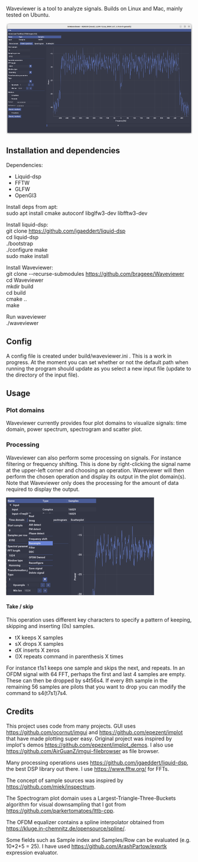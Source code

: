 
Waveviewer is a tool to analyze signals. Builds on Linux and Mac, mainly tested on Ubuntu.

<img src="gui/Images/screenshot1.png" alt="Power spectrum" width="600" height="300">

## Installation and dependencies ##

Dependencies:
- Liquid-dsp
- FFTW
- GLFW
- OpenGl3

Install deps from apt:  
sudo apt install cmake autoconf libglfw3-dev libfftw3-dev 

Install liquid-dsp:  
git clone https://github.com/jgaeddert/liquid-dsp  
cd liquid-dsp  
./bootstrap  
./configure 
make  
sudo make install  

Install Waveviewer:  
git clone --recurse-submodules https://github.com/brageee/Waveviewer  
cd Waveviewer  
mkdir build  
cd build  
cmake ..  
make  

Run waveviewer  
./waveviewer

## Config ##
A config file is created under build/waveviewer.ini . This is a work in progress. At the moment you can set whether or not the default path when running the program should update as you select a new input file (update to the directory of the input file).

## Usage ##

### Plot domains ###
Waveviewer currently provides four plot domains to visualize signals: time domain, power spectrum, spectrogram and scatter plot.

### Processing ###
Waveviewer can also perform some processing on signals. For instance filtering or frequency shifting. This is done by right-clicking the signal name at the upper-left corner and choosing an operation. Waveviewer will then perform the chosen operation and display its output in the plot domain(s). Note that Waveviewer only does the processing for the amount of data required to display the output.

<img src="gui/Images/screenshot2.png" alt="Power spectrum" width="400" height="264">

#### Take / skip ####
This operation uses different key characters to specify a pattern of keeping, skipping and inserting (0s) samples. 
- tX keeps X samples
- sX drops X samples
- dX inserts X zeros
- ()X repeats command in parenthesis X times

For instance t1s1 keeps one sample and skips the next, and repeats. In an OFDM signal with 64 FFT, perhaps the first and last 4 samples are empty. These can then be dropped by s4t56s4. If every 8th sample in the remaining 56 samples are pilots that you want to drop you can modify the command to s4(t7s1)7s4.

## Credits ##
This project uses code from many projects. GUI uses https://github.com/ocornut/imgui and https://github.com/epezent/implot that have made plotting super easy. Original project was inspired by implot's demos https://github.com/epezent/implot_demos.  I also use https://github.com/AirGuanZ/imgui-filebrowser as file browser.

Many processing operations uses https://github.com/jgaeddert/liquid-dsp, the best DSP library out there. I use https://www.fftw.org/ for FFTs.

The concept of sample sources was inspired by https://github.com/miek/inspectrum. 

The Spectrogram plot domain uses a Largest-Triangle-Three-Buckets algorithm for visual downsampling that I got from https://github.com/parkertomatoes/lttb-cpp.

The OFDM equalizer contains a spline interpolator obtained from https://kluge.in-chemnitz.de/opensource/spline/.

Some fields such as Sample index and Samples/Row can be evaluated (e.g. 10*2+5 = 25). I have used https://github.com/ArashPartow/exprtk expression evaluator.